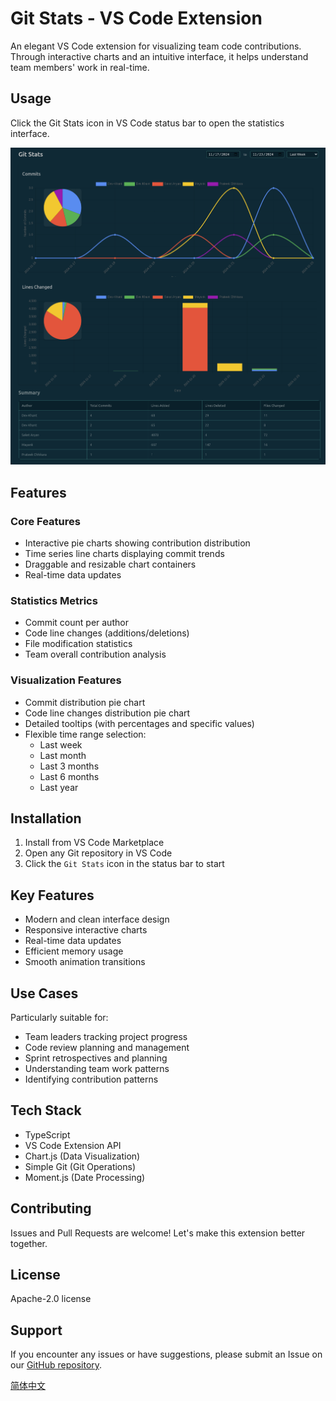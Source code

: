 # Git Stats - VS Code Extension

An elegant VS Code extension for visualizing team code contributions. Through interactive charts and an intuitive interface, it helps understand team members' work in real-time.

## Usage

Click the Git Stats icon in VS Code status bar to open the statistics interface.

![Git Stats Screenshot](resources/screenshot.png)

## Features

### Core Features
- Interactive pie charts showing contribution distribution
- Time series line charts displaying commit trends
- Draggable and resizable chart containers
- Real-time data updates

### Statistics Metrics
- Commit count per author
- Code line changes (additions/deletions)
- File modification statistics
- Team overall contribution analysis

### Visualization Features
- Commit distribution pie chart
- Code line changes distribution pie chart
- Detailed tooltips (with percentages and specific values)
- Flexible time range selection:
  - Last week
  - Last month
  - Last 3 months
  - Last 6 months
  - Last year

## Installation

1. Install from VS Code Marketplace
2. Open any Git repository in VS Code
3. Click the `Git Stats` icon in the status bar to start

## Key Features

- Modern and clean interface design
- Responsive interactive charts
- Real-time data updates
- Efficient memory usage
- Smooth animation transitions

## Use Cases

Particularly suitable for:
- Team leaders tracking project progress
- Code review planning and management
- Sprint retrospectives and planning
- Understanding team work patterns
- Identifying contribution patterns

## Tech Stack

- TypeScript
- VS Code Extension API
- Chart.js (Data Visualization)
- Simple Git (Git Operations)
- Moment.js (Date Processing)

## Contributing

Issues and Pull Requests are welcome! Let's make this extension better together.

## License

Apache-2.0 license

## Support

If you encounter any issues or have suggestions, please submit an Issue on our [GitHub repository](https://github.com/lixianmin/git.stats/issues).

[简体中文](README_CN.md)
